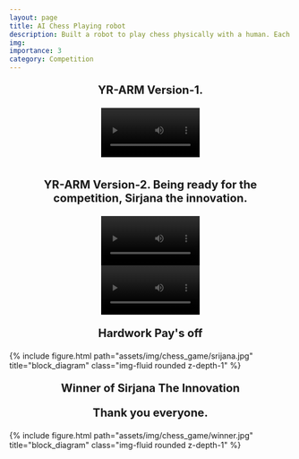 ```yaml
---
layout: page
title: AI Chess Playing robot
description: Built a robot to play chess physically with a human. Each move is generated using the alpha-beta pruning algorithm. Computer vision is used for the detection of the board position.
img:
importance: 3
category: Competition
---
```


<center>
<p style="font-size:20px"> <b>YR-ARM Version-1. </b></p>
</center>

<div class="myvideo">
   <center>
   <video  style="display:block; width:35%; height:auto;" controls loop="loop">
       <source src="https://drive.google.com/uc?export=download&id=1ZI29-g1JQARcdBJR4ennNYavTX-hYLVI" type="video/mp4" />

   </video>
   </center>
</div>

<br />

<center>
<p style="font-size:20px"> <b>YR-ARM Version-2. Being ready for the competition, Sirjana the innovation. </b></p>
</center>


<div class="myvideo">
   <center>
   <video  style="display:block; width:35%; height:auto;" controls loop="loop">
       <source src="https://drive.google.com/uc?export=download&id=1LYII8v4zfkDZ0o6YwMwyLIpP3EuMxrZd" type="video/mp4" />

   </video>
   </center>
</div>

<div class="myvideo">
   <center>
   <video  style="display:block; width:35%; height:auto;" controls loop="loop">
       <source src="https://drive.google.com/uc?export=download&id=1QTXsd3KQGfnrsR-QtBmMfEtYkqH8C6fK" type="video/mp4" />
   </video>
   </center>
</div>


<center>
<p style="font-size:20px"> <b>Hardwork Pay's off  </b></p>
</center>
<div class="col-sm mt-3 mt-md-0">
    {% include figure.html path="assets/img/chess_game/srijana.jpg" title="block_diagram" class="img-fluid rounded z-depth-1" %}
</div>
<center>
<p style="font-size:20px"> <b>Winner of Sirjana The Innovation </b></p>
</center>
<center>
<p style="font-size:20px"> <b>Thank you everyone.</b></p>
</center>

<div class="col-sm mt-3 mt-md-0">
    {% include figure.html path="assets/img/chess_game/winner.jpg" title="block_diagram" class="img-fluid rounded z-depth-1" %}
</div>
